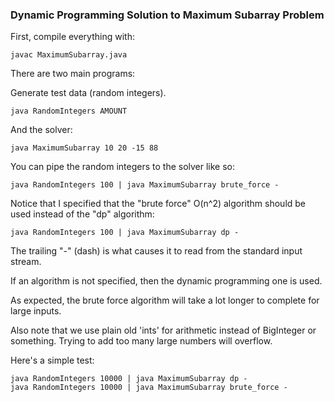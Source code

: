 ### Dynamic Programming Solution to Maximum Subarray Problem

First, compile everything with:

  ```
  javac MaximumSubarray.java
  ```

There are two main programs:

Generate test data (random integers).

  ```
  java RandomIntegers AMOUNT
  ```

And the solver:

  ```
  java MaximumSubarray 10 20 -15 88
  ```

You can pipe the random integers to the solver like so:

  ```
  java RandomIntegers 100 | java MaximumSubarray brute_force -
  ```

Notice that I specified that the "brute force" O(n^2) algorithm
should be used instead of the "dp" algorithm:

  ```
  java RandomIntegers 100 | java MaximumSubarray dp -
  ```

The trailing "-" (dash) is what causes it to read from the standard input stream.

If an algorithm is not specified, then the dynamic programming one is used.

As expected, the brute force algorithm will take a lot longer to complete
for large inputs.

Also note that we use plain old 'ints' for arithmetic instead of BigInteger
or something. Trying to add too many large numbers will overflow.

Here's a simple test:

  ```
  java RandomIntegers 10000 | java MaximumSubarray dp -
  java RandomIntegers 10000 | java MaximumSubarray brute_force -
  ```
